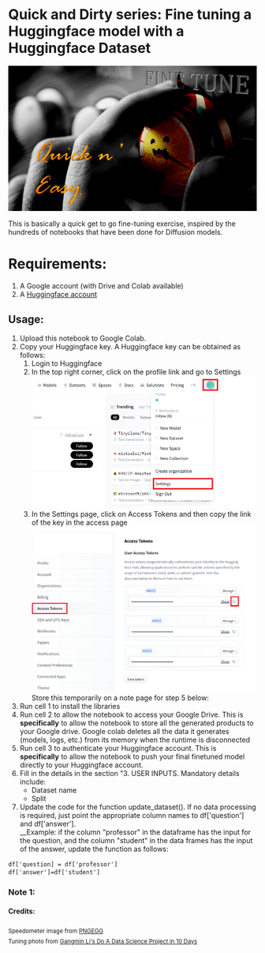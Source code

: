 # Quick and Dirty series: Fine tuning a Huggingface model with a Huggingface Dataset
<center><img src="https://github.com/SwamiKannan/Quick_and_Dirty-Supervised-Fine-Tuning/blob/main/images/cover3.png"></center>

This is basically a quick get to go fine-tuning exercise, inspired by the hundreds of notebooks that have been done for Diffusion models. 

# Requirements:
1. A Google account (with Drive and Colab available)
2. A [Huggingface account](https://huggingface.co/join)

## Usage:
1. Upload this notebook to Google Colab.
2. Copy your Huggingface key. A Huggingface key can be obtained as follows:
   <ol>
     <li> Login to Huggingface </li>
     <li> In the top right corner, click on the profile link and go to Settings</li>
     <center><img src="https://github.com/SwamiKannan/Quick_and_Dirty-Supervised-Fine-Tuning/blob/main/images/access_hf1.png"></center>
     <li> In the Settings page, click on Access Tokens and then copy the link of the key in the access page</li>
    <center><img src="https://github.com/SwamiKannan/Quick_and_Dirty-Supervised-Fine-Tuning/blob/main/images/access_hf2.png"></center>
      Store this temporarily on a note page for step 5 below:
   </ol>
3. Run cell 1 to install the libraries
4. Run cell 2 to allow the notebook to access your Google Drive. This is **specifically** to allow the notebook to store all the generated products to your Google drive. Google colab deletes all the data it generates (models, logs, etc.) from its memory when the runtime is disconnected
5. Run cell 3 to authenticate your Huggingface account. This is **specifically** to allow the notebook to push your final finetuned model directly to your Huggingface account.
6. Fill in the details in the section "3. USER INPUTS. Mandatory details include:
   <ul>
      <li>Dataset name</li>
      <li>Split</li>
   </ul>
7. Update the code for the function update_dataset(). If no data processing is required, just point the appropriate column names to df['question'] and df['answer']. <br>
__Example: if the column "professor" in the dataframe has the input for the question, and the column "student" in the data frames has the input of the answer, update the function as follows:
```
df['question] = df['professor']
df['answer']=df['student']
```
### Note 1: 
   

#### Credits:
<sub> Speedometer image from <a href="https://www.pngegg.com/en/search?q=speedometer"> PNGEGG </a><br>
Tuning photo from <a href="https://bookdown.org/gmli64/do_a_data_science_project_in_10_days/fine-tune-models.html">Gangmin Li's Do A Data Science Project in 10 Days </a>
</sub>
